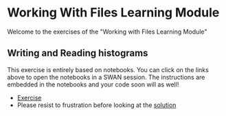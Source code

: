 # Working With Files Learning Module
Welcome to the exercises of the "Working with Files Learning Module"

## Writing and Reading histograms
This exercise is entirely based on notebooks. You can click on the links above to open the notebooks in a SWAN session.
The instructions are embedded in the notebooks and your code soon will as well!
- [Exercise]()
- Please resist to frustration before looking at the [solution]()
